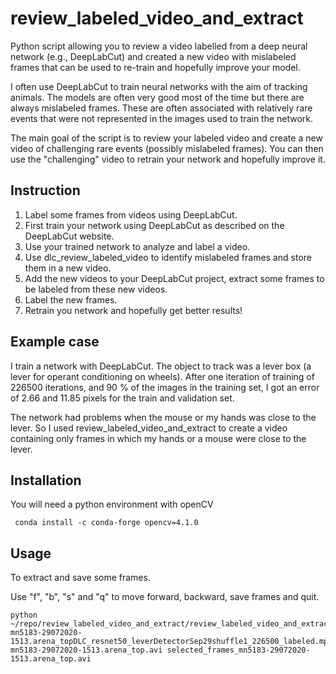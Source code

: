# review_labeled_video_and_extract

Python script allowing you to review a video labelled from a deep neural network (e.g., DeepLabCut) and created a new video with mislabeled frames that can be used to re-train and hopefully improve your model.

I often use DeepLabCut to train neural networks with the aim of tracking animals. The models are often very good most of the time but there are always mislabeled frames. These are often associated with relatively rare events that were not represented in the images used to train the network. 

The main goal of the script is to review your labeled video and create a new video of challenging rare events (possibly mislabeled frames). You can then use the "challenging" video to retrain your network and hopefully improve it.


## Instruction

1. Label some frames from videos using DeepLabCut.
1. First train your network using DeepLabCut as described on the DeepLabCut website.
2. Use your trained network to analyze and label a video. 
3. Use dlc_review_labeled_video to identify mislabeled frames and store them in a new video.
4. Add the new videos to your DeepLabCut project, extract some frames to be labeled from these new videos.
5. Label the new frames.
6. Retrain you network and hopefully get better results!

## Example case

I train a network with DeepLabCut. The object to track was a lever box (a lever for operant conditioning on wheels). After one iteration of training of 226500 iterations, and 90 % of the images in the training set, I got an error of 2.66 and 11.85 pixels for the train and validation set. 

The network had problems when the mouse or my hands was close to the lever. So I used review_labeled_video_and_extract to create a video containing only frames in which my hands or a mouse were close to the lever.


## Installation

You will need a python environment with openCV
```
 conda install -c conda-forge opencv=4.1.0
```
## Usage
To extract and save some frames.

Use "f", "b", "s" and "q" to move forward, backward, save frames and quit.

```
python ~/repo/review_labeled_video_and_extract/review_labeled_video_and_extract.py  mn5183-29072020-1513.arena_topDLC_resnet50_leverDetectorSep29shuffle1_226500_labeled.mp4 mn5183-29072020-1513.arena_top.avi selected_frames_mn5183-29072020-1513.arena_top.avi
```

